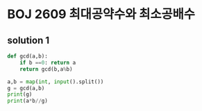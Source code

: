# BOJ 2609 최대공약수와 최소공배수

## solution 1

```python
def gcd(a,b):
    if b ==0: return a
    return gcd(b,a%b)

a,b = map(int, input().split())
g = gcd(a,b)
print(g)
print(a*b//g)

```